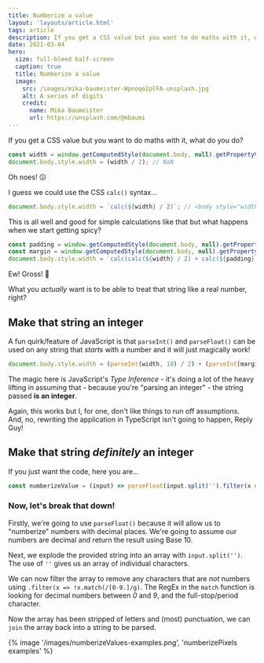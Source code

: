 ```yaml
---
title: Numberize a value
layout: 'layouts/article.html'
tags: article
description: If you get a CSS value but you want to do maths with it, what do you do? Let's find out!
date: 2021-03-04
hero:
  size: full-bleed half-screen
  caption: true
  title: Numberize a value
  image:
    src: /images/mika-baumeister-Wpnoqo2plFA-unsplash.jpg
    alt: A series of digits
    credit:
      name: Mika Baumeister
      url: https://unsplash.com/@mbaumi
---
```


If you get a CSS value but you want to do maths with it, what do you do?

```js
const width = window.getComputedStyle(document.body, null).getPropertyValue('width'); // 960px
document.body.style.width = (width / 2); // NaN
```

Oh noes! 😖

I guess we could use the CSS `calc()` syntax…

```js
document.body.style.width = `calc(${width} / 2)`; // <body style="width: calc(960px / 2);">
```

This is all well and good for simple calculations like that but what happens when we start getting spicy?

```js
const padding = window.getComputedStyle(document.body, null).getPropertyValue('padding'); // 8px
const margin = window.getComputedStyle(document.body, null).getPropertyValue('margin'); // 32px
document.body.style.width = `calc(calc(${width} / 2) + calc(${padding} + calc(${margin} * 0.5))`;  // <body style="width: calc(calc(960px / 2) + calc(8px + calc(32px * 0.5)));">
```

Ew! Gross! 🤮

What you _actually_ want is to be able to treat that string like a real number, right?

## Make that string an integer

A fun quirk/feature of JavaScript is that `parseInt()` and `parseFloat()` can be used on any string that _starts_ with a number and it will just magically work!

```js
document.body.style.width = (parseInt(width, 10) / 2) + (parseInt(margin, 10) * 0.5) + parseInt(padding, 10) + 'px'; // <body style="width: 504px;">
```

The magic here is JavaScript's _Type Inference_ - it's doing a lot of the heavy lifting in assuming that - because you're "parsing an integer" - the string passed **is an integer**.

Again, this works but I, for one, don't like things to run off assumptions. And, no, rewriting the application in TypeScript isn't going to happen, Reply Guy!

## Make that string _definitely_ an integer

If you just want the code, here you are…

```js
const numberizeValue = (input) => parseFloat(input.split('').filter(x => !x.match(/[0-9.]/g)).join(''), 10);
```

### Now, let's break that down!

Firstly, we're going to use `parseFloat()` because it will allow us to "numberize" numbers with decimal places. We're going to assume our numbers are decimal and return the result using Base 10.

Next, we explode the provided string into an array with `input.split('')`. The use of `''` gives us an array of individual characters.

We can now filter the array to remove any characters that are _not_ numbers using `.filter(x => !x.match(/[0-9.]/g)`. The RegEx in the `match` function is looking for decimal numbers between _0_ and _9_, and the full-stop/period character.

Now the array has been stripped of letters and (most) punctuation, we can `join` the array back into a string to be parsed.

{% image '/images/numberizeValues-examples.png', 'numberizePixels examples' %}



